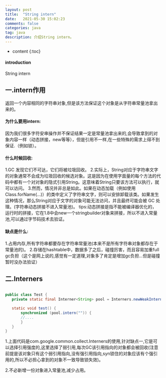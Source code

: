 ```yaml
---
layout: post
title:  "String intern"
date:   2021-05-30 15:02:23
comments: false
categories: java
tag: java
description: 介绍String intern。                                                        
---
```

* content
{:toc}
#### introduction

String intern

## 一.intern作用

返回一个内容相同的字符串对象,但是该方法保证这个对象是从字符串常量池拿出来的。

#### 为什么要用intern:
因为我们很多字符安串操作并不保证结果一定是常量池拿出来的,会导致拿到的对象内容一样（动态拼接，new等等），但是引用不一样,在一些特殊的需求上得不到保证.（例如锁）。

#### 什么时候回收:
1.GC 发现它们不可达，它们将被垃圾回收。
2.实际上，String对应于字符串文字的对象通常不会成为垃圾回收的候选对象。这是因为在使用字面量的每个方法的代码中都有一个对对象的隐式引用String。这意味着String只要该方法可以执行，就可以访问。
3.然而，情况并非总是如此。如果在动态加载（例如使用Class.forName(...)）的类中定义了字符串文字，则可以安排卸载该类。如果发生这种情况，那么String对应于文字的对象可能无法访问，并且最终可能会被 GC 处理。(字符串动态拼接不进入常量池)。
tips:动态拼接是指不能被编译器优化的，运行时的拼接，它在1.8中会new一个stringbuilder对象来拼接，所以不进入常量池,可以通过字节码技术去验证。

#### 缺点是什么:
1.占用内存,所有字符串都要存在字符串常量池(本来不是所有字符串对象都存在于常量池的)。
2.存储在hashtable中，数据多了之后，碰撞厉害，而且容易加重full gc负担（这个是网上说的,感觉有一定道理,对象多了肯定是增加gc负担...但是碰撞暂时没办法验证）


## 二.Interners
 ```java
 
public class Test {
	private static final Interner<String> pool = Interners.newWeakInterner();

	static void test() {
		synchronized (pool.intern("")) {
		//....
		}
	}
}
```


1.上面代码是com.google.common.collect.Interners的使用,针对缺点一,它是可以选择引用强度的,这里选择了弱引用,每次GC该引用指向的对象都会被回收(注意前提是该对象只有这个弱引用指向,没有强引用指向,syn锁住的对象应该有个强引用的,所以不必担心拿到的对象不一致导致锁失效)。

2.不必新增一份对象进入常量池,减少占用。